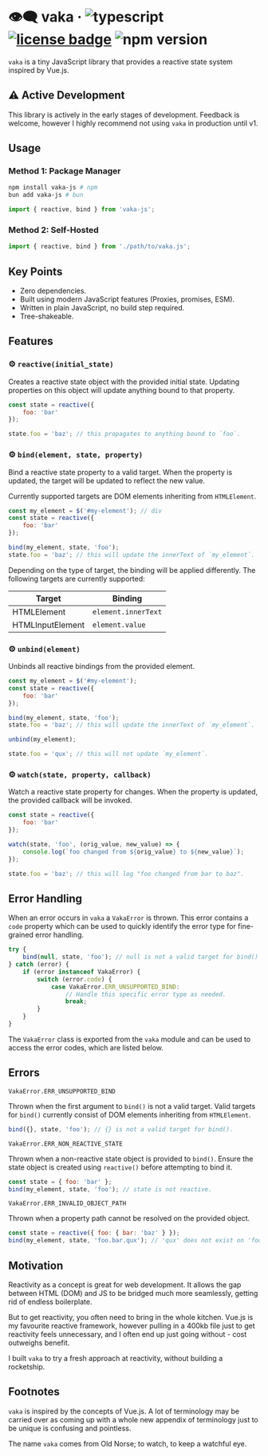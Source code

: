 # 👁️‍🗨️ vaka &middot; ![typescript](https://img.shields.io/badge/language-javascript-f0db4f) [![license badge](https://img.shields.io/github/license/Kruithne/nwjs-installer?color=blue)](LICENSE) ![npm version](https://img.shields.io/npm/v/vaka-js?color=blue)

`vaka` is a tiny JavaScript library that provides a reactive state system inspired by Vue.js.

## ⚠️ Active Development

This library is actively in the early stages of development. Feedback is welcome, however I highly recommend not using `vaka` in production until v1.

## Usage

### Method 1: Package Manager

```bash
npm install vaka-js # npm
bun add vaka-js # bun
```

```js
import { reactive, bind } from 'vaka-js';
```

### Method 2: Self-Hosted

```js
import { reactive, bind } from './path/to/vaka.js';
```

## Key Points

- Zero dependencies.
- Built using modern JavaScript features (Proxies, promises, ESM).
- Written in plain JavaScript, no build step required.
- Tree-shakeable.

## Features

### ⚙️ `reactive(initial_state)`

Creates a reactive state object with the provided initial state. Updating properties on this object will update anything bound to that property.

```js
const state = reactive({
	foo: 'bar'
});

state.foo = 'baz'; // this propagates to anything bound to `foo`.
```

### ⚙️ `bind(element, state, property)`

Bind a reactive state property to a valid target. When the property is updated, the target will be updated to reflect the new value.

Currently supported targets are DOM elements inheriting from `HTMLElement`.

```js
const my_element = $('#my-element'); // div
const state = reactive({
	foo: 'bar'
});

bind(my_element, state, 'foo');
state.foo = 'baz'; // this will update the innerText of `my_element`.
```

Depending on the type of target, the binding will be applied differently. The following targets are currently supported:

| Target | Binding |
|--------|---------|
| HTMLElement | `element.innerText` |
| HTMLInputElement | `element.value` |

### ⚙️ `unbind(element)`

Unbinds all reactive bindings from the provided element.

```js
const my_element = $('#my-element');
const state = reactive({
	foo: 'bar'
});

bind(my_element, state, 'foo');
state.foo = 'baz'; // this will update the innerText of `my_element`.

unbind(my_element);

state.foo = 'qux'; // this will not update `my_element`.
```

### ⚙️ `watch(state, property, callback)`

Watch a reactive state property for changes. When the property is updated, the provided callback will be invoked.

```js
const state = reactive({
	foo: 'bar'
});

watch(state, 'foo', (orig_value, new_value) => {
	console.log(`foo changed from ${orig_value} to ${new_value}`);
});

state.foo = 'baz'; // this will log "foo changed from bar to baz".
```

## Error Handling

When an error occurs in `vaka` a `VakaError` is thrown. This error contains a `code` property which can be used to quickly identify the error type for fine-grained error handling.

```js
try {
	bind(null, state, 'foo'); // null is not a valid target for bind()
} catch (error) {
	if (error instanceof VakaError) {
		switch (error.code) {
			case VakaError.ERR_UNSUPPORTED_BIND:
				// Handle this specific error type as needed.
				break;
		}
	}
}
```

The `VakaError` class is exported from the `vaka` module and can be used to access the error codes, which are listed below.

## Errors

`VakaError.ERR_UNSUPPORTED_BIND`

Thrown when the first argument to `bind()` is not a valid target. Valid targets for `bind()` currently consist of DOM elements inheriting from `HTMLElement`.

```js
bind({}, state, 'foo'); // {} is not a valid target for bind().
```

`VakaError.ERR_NON_REACTIVE_STATE`

Thrown when a non-reactive state object is provided to `bind()`. Ensure the state object is created using `reactive()` before attempting to bind it.

```js
const state = { foo: 'bar' };
bind(my_element, state, 'foo'); // state is not reactive.
```

`VakaError.ERR_INVALID_OBJECT_PATH`

Thrown when a property path cannot be resolved on the provided object.

```js
const state = reactive({ foo: { bar: 'baz' } });
bind(my_element, state, 'foo.bar.qux'); // 'qux' does not exist on 'foo'.
```

## Motivation

Reactivity as a concept is great for web development. It allows the gap between HTML (DOM) and JS to be bridged much more seamlessly, getting rid of endless boilerplate.

But to get reactivity, you often need to bring in the whole kitchen. Vue.js is my favourite reactive framework, however pulling in a 400kb file just to get reactivity feels unnecessary, and I often end up just going without - cost outweighs benefit.

I built `vaka` to try a fresh approach at reactivity, without building a rocketship.

## Footnotes

`vaka` is inspired by the concepts of Vue.js. A lot of terminology may be carried over as coming up with a whole new appendix of terminology just to be unique is confusing and pointless.

The name `vaka` comes from Old Norse; to watch, to keep a watchful eye.